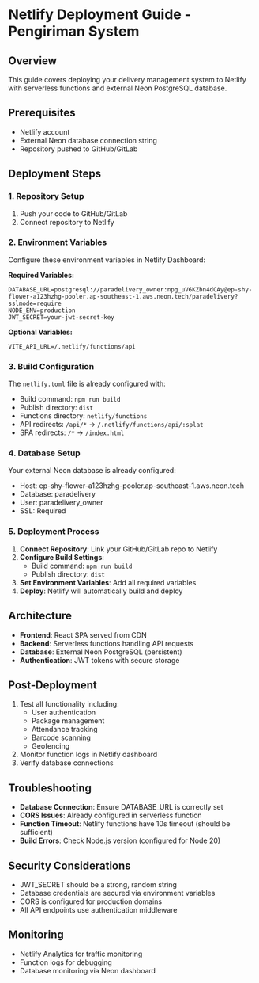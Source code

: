 # Netlify Deployment Guide - Pengiriman System

## Overview
This guide covers deploying your delivery management system to Netlify with serverless functions and external Neon PostgreSQL database.

## Prerequisites
- Netlify account
- External Neon database connection string
- Repository pushed to GitHub/GitLab

## Deployment Steps

### 1. Repository Setup
1. Push your code to GitHub/GitLab
2. Connect repository to Netlify

### 2. Environment Variables
Configure these environment variables in Netlify Dashboard:

**Required Variables:**
```
DATABASE_URL=postgresql://paradelivery_owner:npg_uV6KZbn4dCAy@ep-shy-flower-a123hzhg-pooler.ap-southeast-1.aws.neon.tech/paradelivery?sslmode=require
NODE_ENV=production
JWT_SECRET=your-jwt-secret-key
```

**Optional Variables:**
```
VITE_API_URL=/.netlify/functions/api
```

### 3. Build Configuration
The `netlify.toml` file is already configured with:
- Build command: `npm run build`
- Publish directory: `dist`
- Functions directory: `netlify/functions`
- API redirects: `/api/*` → `/.netlify/functions/api/:splat`
- SPA redirects: `/*` → `/index.html`

### 4. Database Setup
Your external Neon database is already configured:
- Host: ep-shy-flower-a123hzhg-pooler.ap-southeast-1.aws.neon.tech
- Database: paradelivery
- User: paradelivery_owner
- SSL: Required

### 5. Deployment Process
1. **Connect Repository**: Link your GitHub/GitLab repo to Netlify
2. **Configure Build Settings**:
   - Build command: `npm run build`
   - Publish directory: `dist`
3. **Set Environment Variables**: Add all required variables
4. **Deploy**: Netlify will automatically build and deploy

## Architecture
- **Frontend**: React SPA served from CDN
- **Backend**: Serverless functions handling API requests
- **Database**: External Neon PostgreSQL (persistent)
- **Authentication**: JWT tokens with secure storage

## Post-Deployment
1. Test all functionality including:
   - User authentication
   - Package management
   - Attendance tracking
   - Barcode scanning
   - Geofencing
2. Monitor function logs in Netlify dashboard
3. Verify database connections

## Troubleshooting
- **Database Connection**: Ensure DATABASE_URL is correctly set
- **CORS Issues**: Already configured in serverless function
- **Function Timeout**: Netlify functions have 10s timeout (should be sufficient)
- **Build Errors**: Check Node.js version (configured for Node 20)

## Security Considerations
- JWT_SECRET should be a strong, random string
- Database credentials are secured via environment variables
- CORS is configured for production domains
- All API endpoints use authentication middleware

## Monitoring
- Netlify Analytics for traffic monitoring
- Function logs for debugging
- Database monitoring via Neon dashboard